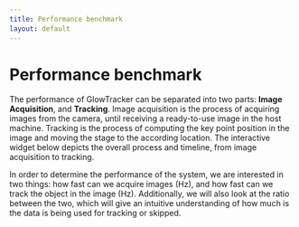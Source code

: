 ```yaml
---
title: Performance benchmark
layout: default
---
```

# Performance benchmark
The performance of GlowTracker can be separated into two parts: **Image Acquisition**, and **Tracking**.
Image acquisition is the process of acquiring images from the camera, until receiving a ready-to-use image in the host machine. 
Tracking is the process of computing the key point position in the image and moving the stage to the according location.
The interactive widget below depicts the overall process and timeline, from image acquisition to tracking.

In order to determine the performance of the system, we are interested in two things: how fast can we acquire images (Hz), and how fast can we track the object in the image (Hz). 
Additionally, we will also look at the ratio between the two, which will give an intuitive understanding of how much is the data is being used for tracking or skipped.


<div>
    <meta name=viewport content="width=device-width,initial-scale=1">  
    <meta charset="utf-8"/>
    <script src="https://www.geogebra.org/apps/deployggb.js"></script>
    <div id="ggb-element" style="height: 500px; width: 100%;"></div>
    <script type="text/javascript">

        var containerRect = document.getElementById('ggb-element').getBoundingClientRect();
        
        var params = {
            appName: "geometry", 
            material_id: "db34hnfh",
            autoHeight: true,
            width: containerRect.width,
            height: containerRect.height,
            showToolBar: false, 
            showMenuBar: false,
            showAlgebraInput: false, 
            showToolBarHelp: false,
            showResetIcon: true,
            errorDialogsActive: true,
            useBrowserForJS: false,
        };

        var ggbApplet = new GGBApplet(params, true);
        
        window.addEventListener("load", function() { 
            ggbApplet.inject('ggb-element');
        });
    </script>
</div>

## Image acquisition
In an acquisition loop, the camera sensor receives a frame-start trigger signal, the sensor is exposed for a specified exposure time, then the sensor values are read out, internally processed in the camera, and sent to the host. After the host receives the image, it goes through an image processing pipeline one more time, then it is ready to be used in the application.

There are many factors that decide the acquisition rate. 
The most important factors that the user can control are exposure time, image size (or region-of-interest ROI), and binning mode. 
The exposure time determines how long the sensor is exposed to light before being read out. 
The shorter the exposure time, the higher the acquisition rate. 
The lower the image size, the higher the acquisition rate.
The binning mode, for example, if set to an additive mode, can increase the image brightness to compensate for the lower exposure time, but also reduce the effective image resolution.
Deciding these factors depends on the equipment setup and the animal that is going to be studied.
For more information on what are the parameters that affect the image acquisition rate, please visit [Basler: Resulting frame rate](https://docs.baslerweb.com/resulting-frame-rate)
<!-- https://docs.baslerweb.com/resulting-frame-rate -->
<!-- https://www.baslerweb.com/en/tools/frame-rate-calculator/ -->

With all these affecting parameters in mind, the total time from beginning to receiving a frame-start trigger signal to having a useable image in the application is called a *one-frame time*, and it is noticeably longer than just the exposure time because it also contains the sensor readout time and image processing time.
Fortunately, we can operate the camera in a [rolling shutter](https://docs.baslerweb.com/electronic-shutter-types#rolling-shutter) mode, which is exposing each row of the sensor consecutively with a small time offset (8 µs in our model) and also simultaneously read the row value out after it is finished. 
This significantly reduces the waiting time for the sensor readout and effectively increases the acquisition rate to almost equal to the exposure time plus some constants.

The category of time that we will be using to benchmark is the effective image-receiving time, which is the time stamp at a point where the image is finished processing and is ready to be used in the application. The duration between each time stamp is essentially the **image acquisition rate**.


## Tracking
After receiving an image, the application computes the location of interest, tells the stage to move respectively such that the location of interest will be at the center of the image, and then waits until receiving a new image to begin tracking again.

The tracking algorithm is explained in [Code explanation: Tracking]({% link software/code_explanation.md %}#tracking), and the amount of time to compute is denoted as *Compute Tracking* in the timeline widget above.
The amount of time takes to communicate to the stage and then wait until it is moved to the specified location is called *Communicate to Stage* and *Stage Moving* respectively. 
Additionally, we will have to wait for the camera to begin a new acquisition cycle.
This is because if we were to use the latest image that we have in the application, the image could be exposed during the stage movement, resulting in a motion blur. The object may also be in a different position, which when computed, could yield an incorrect tracking position.
This amount of time depends on the tracking object, the camera, and the stage.
If the tracking objects move relatively fast in each frame, then the stage moving time increases.
If the image acquisition time is fast, then the waiting time for an acquisition cycle decreases.
If the stage movement speed profile is fast (depending on the hardware [configuration](https://www.zaber.com/protocol-manual?protocol=ASCII#topic_setting_motion_accel_ramptime)), then the waiting time for the stage to finish moving decreases.

The category of time that we will be using to benchmark is the effective image-tracking time, which is the time stamp at starting tracking of an image. The duration between each time stamp is the **tracking rate**.

## Benchmark
<figure class="center-figure">
    <img src="custom_assets/images/performance/image_acquisition_vs_tracking_rate.png" alt="stage connected to power">
</figure>

<figure class="center-figure">
    <img src="custom_assets/images/performance/image_acquisition_vs_frames_per_track.png" alt="stage connected to power">
</figure>